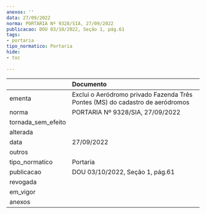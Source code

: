 ```yaml
---
anexos: ''
data: 27/09/2022
norma: PORTARIA Nº 9328/SIA, 27/09/2022
publicacao: DOU 03/10/2022, Seção 1, pág.61
tags:
- portaria
tipo_normatico: Portaria
hide: 
- toc 
 
---
```


|                    | Documento                                                                     |
|:-------------------|:------------------------------------------------------------------------------|
| ementa             | Exclui o Aeródromo privado Fazenda Três Pontes (MS) do cadastro de aeródromos |
| norma              | PORTARIA Nº 9328/SIA, 27/09/2022                                              |
| tornada_sem_efeito |                                                                               |
| alterada           |                                                                               |
| data               | 27/09/2022                                                                    |
| outros             |                                                                               |
| tipo_normatico     | Portaria                                                                      |
| publicacao         | DOU 03/10/2022, Seção 1, pág.61                                               |
| revogada           |                                                                               |
| em_vigor           |                                                                               |
| anexos             |                                                                               |